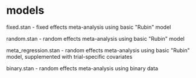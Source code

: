 # models

fixed.stan - fixed effects meta-analysis using basic "Rubin" model

random.stan - random effects meta-analysis using basic "Rubin" model

meta_regression.stan - random effects meta-analysis using basic "Rubin" model, supplemented with trial-specific covariates

binary.stan - random effects meta-analysis using binary data

